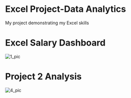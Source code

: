 # Excel Project-Data Analytics
 My project demonstrating my Excel skills

# Excel Salary Dashboard
![1_pic](https://github.com/user-attachments/assets/429c0840-ca92-4f1f-896b-54de5466ee96)

# Project 2 Analysis
![4_pic](https://github.com/user-attachments/assets/3f316ec3-3fa9-4a47-93da-3ce38da50822)
